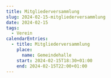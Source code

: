 ```yaml
---
title: Mitgliederversammlung
slug: 2024-02-15-mitgliederversammlung
date: 2024-02-15
tags:
  - Verein
calendarEntries:
  - title: Mitgliederversammlung
    place:
      name: Gemeindehalle
    start: 2024-02-15T18:30+01:00
    end: 2024-02-15T22:00+01:00
---
```

## 
